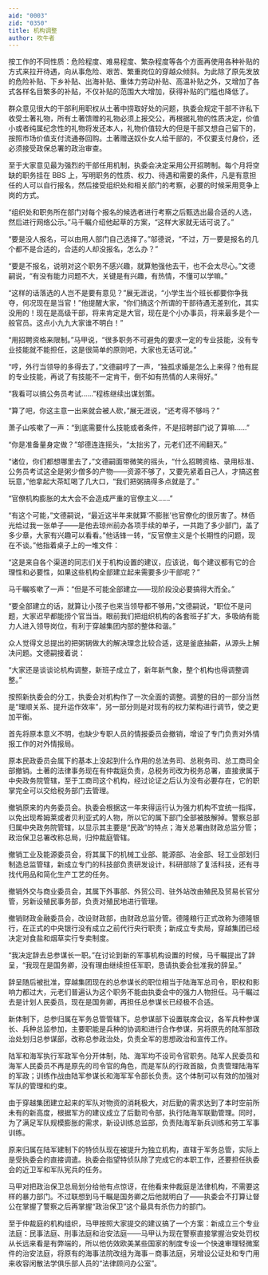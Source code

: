 ```yaml
---
aid: "0003"
zid: "0350"
title: 机构调整
author: 吹牛者
---
```


按工作的不同性质：危险程度、难易程度、繁杂程度等各个方面再使用各种补贴的方式来拉开待遇，向从事危险、艰苦、繁重岗位的穿越众倾斜。为此除了原先发放的危险补贴、下乡补贴、出海补贴、重体力劳动补贴、高温补贴之外，又增加了各式各样名目繁多的补贴，不仅补贴的范围大大增加，获得补贴的门槛也降低了。

群众意见很大的干部利用职权从土著中捞取好处的问题，执委会规定干部不许私下收受土著礼物，所有土著馈赠的礼物必须上报交公，再根据礼物的性质决定，价值小或者纯属纪念性的礼物将发还本人，礼物价值较大的但是干部又想自己留下的，按照市场价值支付流通券回购。土著赠送奴仆女人给干部的，不仅要支付身价，还必须接受政保总署的政治审查。

至于大家意见最为强烈的干部任用机制，执委会决定采用公开招聘制。每个月将空缺的职务挂在 BBS 上，写明职务的性质、权力、待遇和需要的条件，凡是有意担任的人可以自行报名，然后接受组织处和相关部门的考察，必要的时候采用竞争上岗的方式。

“组织处和职务所在部门对每个报名的候选者进行考察之后甄选出最合适的人选，然后进行网络公示。”马千瞩介绍他起草的方案，“这样大家就无话可说了。”

“要是没人报名，可以由用人部门自己选择了。”邬德说，“不过，万一要是报名的几个都不是合适的，合适的人却没报名，怎么办？”

“要是不报名，说明对这个职务不感兴趣，就算勉强他去干，也不会太尽心。”文德嗣说，“有没有能力问题不大，关键是有兴趣，有热情，不懂可以学嘛。”

“这样的话落选的人岂不是要有意见？”展无涯说，“小学生当个班长都要你争我夺，何况现在是当官！”他提醒大家，“你们搞这个所谓的干部待遇无差别化，其实没用的！现在是高级干部，将来肯定是大官，现在是个小办事员，将来最多是个一般官员。这点小九九大家谁不明白！”

“用招聘资格来限制。”马甲说，“很多职务不可避免的要求一定的专业技能，没有专业技能就不能担任，这是很简单的原则吧，大家也无话可说。”

“哼，外行当领导的多得去了，”文德嗣哼了一声，“独孤求婚是怎么上来得？他有屁的专业技能，再说了有技能不一定肯干，倒不如有热情的人来得好。”

“我看可以搞公务员考试……”程栋继续出谋划策。

“算了吧，你这主意一出来就会被人砍，”展无涯说，“还考得不够吗？”

萧子山咳嗽了一声：“到底需要什么技能或者条件，不是招聘部门说了算嘛……”

“你是准备量身定做？”邬德连连摇头，“太拙劣了，元老们还不闹翻天。”

“诸位，你们都想哪里去了，”文德嗣面带微笑的摇头，“什么招聘资格、录用标准、公务员考试这全是粥少僧多的产物——资源不够了，又要先紧着自己人，才搞这套玩意，”他拿起大茶缸喝了几大口，“我们把粥搞得多点就是了。”

“官僚机构膨胀的太大会不会造成严重的官僚主义……”

“有这个可能，”文德嗣说，“最近这半年来就算‘不膨胀’也官僚化的很厉害了。林佰光给过我一张单子——是他去琼州前办各项手续的单子，一共跑了多少部门，盖了多少章，大家有兴趣可以看看。”他话锋一转，“反官僚主义是个长期性的问题，现在不谈。”他指着桌子上的一堆文件：

“这是来自各个渠道的同志们关于机构设置的建议，应该说，每个建议都有它的合理性和必要性，如果这些机构全部建立起来需要多少干部呢？”

马千瞩咳嗽了一声：“但是不可能全部建立——现阶段没必要搞得大而全。”

“要全部建立的话，就算让小孩子也来当领导都不够用，”文德嗣说，“职位不是问题，大家迟早都能捞个官当当。眼前我们把组织机构的各套班子扩大，多吸纳有能力人进入领导岗位，有利于穿越集团内部的整体和谐。”

众人觉得文总提出的把粥锅做大的解决理念比较合适，这是釜底抽薪，从源头上解决问题。文德嗣接着说：

“大家还是谈谈论机构调整，新班子成立了，新年新气象，整个机构也得调整调整。”

按照新执委会的分工，执委会对机构作了一次全面的调整。调整的目的一部分当然是“理顺关系、提升运作效率”，另一部分则是对现有的权力架构进行调节，使之更加平衡。

首先将原本意义不明，也缺少专职人员的情报委员会撤销，增设了专门负责对外情报工作的对外情报局。

原本民政委员会属下的基本上没起到什么作用的总法务司、总税务司、总工商司全部撤销。土著的法律事务现在有仲裁庭负责，总税务司改为税务总署，直接隶属于中央政务院管辖，至于工商司这个机构，经过论证之后认为没有必要存在，它的职掌完全可以交给税务部门去管理。

撤销原来的内务委员会。执委会根据这一年来得运行认为强力机构不宜统一指挥，以免出现希姆莱或者贝利亚式的人物，所以它的属下部门全部被肢解掉。警察总部归属中央政务院管辖，以显示其主要是“民政”的特点；海关总署由财政总监分管；政治保卫总署改称总局，归仲裁庭管辖。

撤销工业及能源委员会，将其属下的机械工业部、能源部、冶金部、轻工业部划归制造总监管辖，新成立专门的科技部负责研发设计，科研部除了复活科技，还有寻找代用品和简化生产工艺的任务。

撤销外交与商业委员会，其属下外事部、外贸公司、驻外站改由殖民及贸易长官分管，另新设殖民事务部，负责对殖民地进行管理。

撤销财政金融委员会，改设财政部，由财政总监分管。德隆粮行正式改称为德隆银行，在正式的中央银行没有成立之前代行央行职责；新成立专卖局，穿越集团已经决定对食盐和烟草实行专卖制度。

“我决定辞去总参谋长一职。”在讨论到新的军事机构设置的时候，马千瞩提出了辞呈，“我现在是国务卿，没有理由继续担任军职，恳请执委会批准我的辞呈。”

辞呈随后被批准，穿越集团现在的总参谋长的职位相当于陆海军总司令，职权和影响力都过大，元老们普遍认为这个职务不能由执委会中的强力人物担任。马千瞩过去是计划人民委员，现在是国务卿，再担任总参谋长已经极不合适。

新体制下，总参归属在军务总管管辖下。总参谋部下设置联席会议，各军兵种参谋长、兵种总监参加，主要职能是兵种的协调和进行合作参谋，另将原先的陆军部政治处划归总参谋部，改称总参政治处，负责全军的思想政治和宣传工作。

陆军和海军执行军政军令分开体制，陆、海军均不设司令官职务。陆军人民委员和海军人民委员不再是原先的司令官的角色，而是军队的行政首脑，负责管理陆海军的军政；训练作战由陆军参谋长和海军军令部长负责。这个体制可以有效的加强对军队的管理和约束。

由于穿越集团建立起来的军队对物资的消耗极大，对后勤的需求达到了本时空前所未有的新高度，根据军方的建议成立了后勤司令部，执行陆海军联勤管理。同时，为了满足军队规模膨胀的需求，新设训练总监部，负责陆海军新兵训练和劳工军事训练。

原来归属在陆军建制下的特侦队现在被提升为独立机构，直辖于军务总管，实际上是受执委会的直接调遣。执委会指望特侦队除了完成它的本职工作，还要担任执委会的近卫军和军队宪兵的任务。

马甲对把政治保卫总局划分给他有点惊讶，在他看来仲裁庭是法律机构，不需要这样的暴力部门。不过联想到马千瞩是国务卿之后他就明白了——执委会不打算让督公在掌握了警察之后再掌握“政治保卫”这个最具有杀伤力的部门。

至于仲裁庭的机构组织，马甲按照大家提交的建议搞了一个方案：新成立三个专业法庭：民事法庭、刑事法庭和治安法庭——马甲认为现在警察直接掌握治安处罚权从长远来看是有弊端的，所以他仿效欧美某些国家的制度专设一个快速审理轻微案件的治安法庭，将原有的海事法院改组为海事－商事法庭，另增设公证处和专门用来收容闲散法学俱乐部人员的“法律顾问办公室”。
